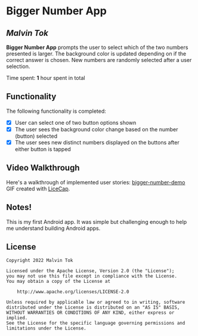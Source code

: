 # Bigger Number App

## *Malvin Tok*

**Bigger Number App** prompts the user to select which of the two numbers presented is larger. The background color is updated depending on if the correct answer is chosen. New numbers are randomly selected after a user selection.

Time spent: **1** hour spent in total

## Functionality

The following functionality is completed:

* [x] User can select one of two button options shown
* [x] The user sees the background color change based on the number (button) selected
* [x] The user sees new distinct numbers displayed on the buttons after either button is tapped

## Video Walkthrough

Here's a walkthrough of implemented user stories:
[bigger-number-demo](https://user-images.githubusercontent.com/93638561/205441716-70b1b75c-e5ec-42a6-b133-6d97754febb9.gif)
GIF created with [LiceCap](http://www.cockos.com/licecap/).

## Notes!

This is my first Android app. It was simple but challenging enough to help me understand building Android apps.

## License

    Copyright 2022 Malvin Tok

    Licensed under the Apache License, Version 2.0 (the "License");
    you may not use this file except in compliance with the License.
    You may obtain a copy of the License at

        http://www.apache.org/licenses/LICENSE-2.0

    Unless required by applicable law or agreed to in writing, software
    distributed under the License is distributed on an "AS IS" BASIS,
    WITHOUT WARRANTIES OR CONDITIONS OF ANY KIND, either express or implied.
    See the License for the specific language governing permissions and
    limitations under the License.
